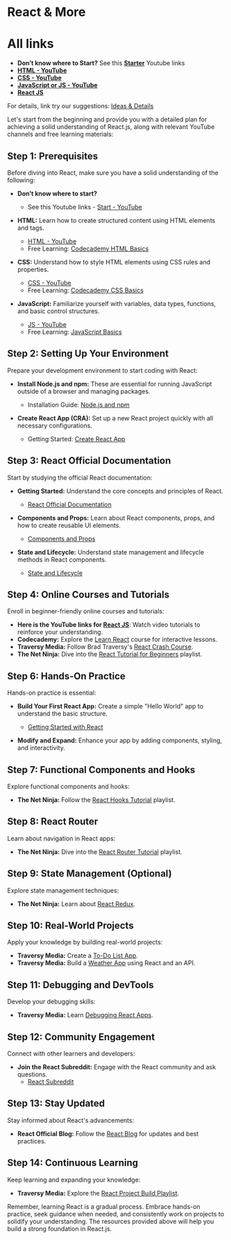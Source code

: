 # React & More
# All links

- **Don’t know where to Start?** See this **[Starter](https://hmwoliul.github.io/reactandmore/idea/start.html)** Youtube links 
- **[HTML - YouTube](https://hmwoliul.github.io/reactandmore/idea/html.html)**
- **[CSS - YouTube](https://hmwoliul.github.io/reactandmore/idea/css.html)**
- **[JavaScript or JS - YouTube](https://hmwoliul.github.io/reactandmore/idea/js.html)**
- **[React JS](https://hmwoliul.github.io/reactandmore/idea/react.html)**

For details, link try our suggestions: [Ideas & Details](https://hmwoliul.github.io/reactandmore/idea/)

Let's start from the beginning and provide you with a detailed plan for achieving a solid understanding of React.js, along with relevant YouTube channels and free learning materials:

## Step 1: Prerequisites
Before diving into React, make sure you have a solid understanding of the following:

- **Don’t know where to start?**
  - See this Youtube links - [Start - YouTube](https://hmwoliul.github.io/reactandmore/idea/start.html)

- **HTML:** Learn how to create structured content using HTML elements and tags.
  - [HTML - YouTube](https://hmwoliul.github.io/reactandmore/idea/html.html)
  - Free Learning: [Codecademy HTML Basics](https://www.codecademy.com/learn/learn-html)

- **CSS:** Understand how to style HTML elements using CSS rules and properties.
  - [CSS - YouTube](https://hmwoliul.github.io/reactandmore/idea/css.html)
  - Free Learning: [Codecademy CSS Basics](https://www.codecademy.com/learn/learn-css)

- **JavaScript:** Familiarize yourself with variables, data types, functions, and basic control structures.
  - [JS - YouTube](https://hmwoliul.github.io/reactandmore/idea/js.html)
  - Free Learning: [JavaScript Basics](https://www.codecademy.com/learn/introduction-to-javascript)

## Step 2: Setting Up Your Environment
Prepare your development environment to start coding with React:

- **Install Node.js and npm:** These are essential for running JavaScript outside of a browser and managing packages.
  - Installation Guide: [Node.js and npm](https://docs.npmjs.com/downloading-and-installing-node-js-and-npm)

- **Create React App (CRA):** Set up a new React project quickly with all necessary configurations.
  - Getting Started: [Create React App](https://reactjs.org/docs/create-a-new-react-app.html)

## Step 3: React Official Documentation
Start by studying the official React documentation:

- **Getting Started:** Understand the core concepts and principles of React.
  - [React Official Documentation](https://reactjs.org/docs/getting-started.html)

- **Components and Props:** Learn about React components, props, and how to create reusable UI elements.
  - [Components and Props](https://reactjs.org/docs/components-and-props.html)

- **State and Lifecycle:** Understand state management and lifecycle methods in React components.
  - [State and Lifecycle](https://reactjs.org/docs/state-and-lifecycle.html)

## Step 4: Online Courses and Tutorials
Enroll in beginner-friendly online courses and tutorials:

- **Here is the YouTube links for [React JS](https://hmwoliul.github.io/reactandmore/idea/react.html)**: Watch video tutorials to reinforce your understanding. 
- **Codecademy:** Explore the [Learn React](https://www.codecademy.com/learn/react-101) course for interactive lessons.
- **Traversy Media:** Follow Brad Traversy's [React Crash Course](https://www.youtube.com/watch?v=sBws8MSXN7A).
- **The Net Ninja:** Dive into the [React Tutorial for Beginners](https://www.youtube.com/playlist?list=PL4cUxeGkcC9ij8CfkAY2RAGb-tmkNwQHG) playlist.

## Step 6: Hands-On Practice
Hands-on practice is essential:

- **Build Your First React App:** Create a simple "Hello World" app to understand the basic structure.
  - [Getting Started with React](https://reactjs.org/docs/hello-world.html)

- **Modify and Expand:** Enhance your app by adding components, styling, and interactivity.

## Step 7: Functional Components and Hooks
Explore functional components and hooks:

- **The Net Ninja:** Follow the [React Hooks Tutorial](https://www.youtube.com/playlist?list=PL4cUxeGkcC9hNokByJilPg5g9m2APUePI) playlist.

## Step 8: React Router
Learn about navigation in React apps:

- **The Net Ninja:** Dive into the [React Router Tutorial](https://www.youtube.com/playlist?list=PL4cUxeGkcC9g9km2LdAuPH8izIXwPOInj) playlist.

## Step 9: State Management (Optional)
Explore state management techniques:

- **The Net Ninja:** Learn about [React Redux](https://www.youtube.com/playlist?list=PL4cUxeGkcC9iK6Qhn-QLcXCXPQUov1U7f).

## Step 10: Real-World Projects
Apply your knowledge by building real-world projects:

- **Traversy Media:** Create a [To-Do List App](https://www.youtube.com/watch?v=hQAHSlTtcmY).
- **Traversy Media:** Build a [Weather App](https://www.youtube.com/watch?v=GuA0_Z1llYU) using React and an API.

## Step 11: Debugging and DevTools
Develop your debugging skills:

- **Traversy Media:** Learn [Debugging React Apps](https://www.youtube.com/watch?v=NJWI1b0ZoXw).

## Step 12: Community Engagement
Connect with other learners and developers:

- **Join the React Subreddit:** Engage with the React community and ask questions.
  - [React Subreddit](https://www.reddit.com/r/reactjs/)

## Step 13: Stay Updated
Stay informed about React's advancements:

- **React Official Blog:** Follow the [React Blog](https://reactjs.org/blog) for updates and best practices.

## Step 14: Continuous Learning
Keep learning and expanding your knowledge:

- **Traversy Media:** Explore the [React Project Build Playlist](https://www.youtube.com/playlist?list=PLillGF-RfqbYeckUaD1z6nviTp31GLTH8).
  
Remember, learning React is a gradual process. Embrace hands-on practice, seek guidance when needed, and consistently work on projects to solidify your understanding. The resources provided above will help you build a strong foundation in React.js.
